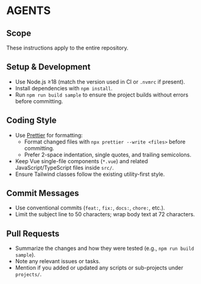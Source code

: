 # AGENTS

## Scope

These instructions apply to the entire repository.

## Setup & Development

- Use Node.js ≥18 (match the version used in CI or `.nvmrc` if present).
- Install dependencies with `npm install`.
- Run `npm run build sample` to ensure the project builds without errors before committing.

## Coding Style

- Use [Prettier](https://prettier.io/) for formatting:
  - Format changed files with `npx prettier --write <files>` before committing.
  - Prefer 2-space indentation, single quotes, and trailing semicolons.
- Keep Vue single-file components (`*.vue`) and related JavaScript/TypeScript files inside `src/`.
- Ensure Tailwind classes follow the existing utility-first style.

## Commit Messages

- Use conventional commits (`feat:`, `fix:`, `docs:`, `chore:`, etc.).
- Limit the subject line to 50 characters; wrap body text at 72 characters.

## Pull Requests

- Summarize the changes and how they were tested (e.g., `npm run build sample`).
- Note any relevant issues or tasks.
- Mention if you added or updated any scripts or sub-projects under `projects/`.
